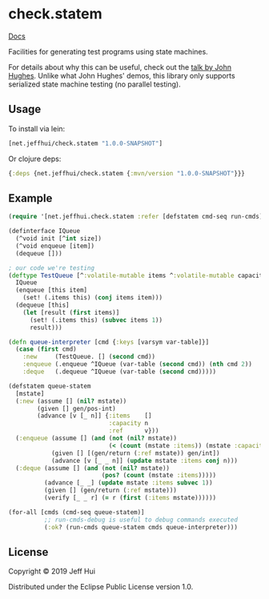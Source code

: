 # check.statem

[Docs](https://jeffh.github.io/check.statem/)

Facilities for generating test programs using state machines.

For details about why this can be useful, check out the [talk by John Hughes](https://www.youtube.com/watch?v=zi0rHwfiX1Q). Unlike what John Hughes' demos, this library only supports serialized state machine testing (no parallel testing).

## Usage

To install via lein:

```clojure
[net.jeffhui/check.statem "1.0.0-SNAPSHOT"]
```

Or clojure deps:

```clojure
{:deps {net.jeffhui/check.statem {:mvn/version "1.0.0-SNAPSHOT"}}}
```

## Example

```clojure
(require '[net.jeffhui.check.statem :refer [defstatem cmd-seq run-cmds]])

(definterface IQueue
  (^void init [^int size])
  (^void enqueue [item])
  (dequeue []))

; our code we're testing
(deftype TestQueue [^:volatile-mutable items ^:volatile-mutable capacity]
  IQueue
  (enqueue [this item]
    (set! (.items this) (conj items item)))
  (dequeue [this]
    (let [result (first items)]
      (set! (.items this) (subvec items 1))
      result)))

(defn queue-interpreter [cmd {:keys [varsym var-table]}]
  (case (first cmd)
    :new     (TestQueue. [] (second cmd))
    :enqueue (.enqueue ^IQueue (var-table (second cmd)) (nth cmd 2))
    :deque   (.dequeue ^IQueue (var-table (second cmd)))))

(defstatem queue-statem
  [mstate]
  (:new (assume [] (nil? mstate))
        (given [] gen/pos-int)
        (advance [v [_ n]] {:items    []
                            :capacity n
                            :ref      v}))
  (:enqueue (assume [] (and (not (nil? mstate))
                            (< (count (mstate :items)) (mstate :capacity))))
            (given [] [(gen/return (:ref mstate)) gen/int])
            (advance [v [_ _ n]] (update mstate :items conj n)))
  (:deque (assume [] (and (not (nil? mstate))
                          (pos? (count (mstate :items)))))
          (advance [_ _] (update mstate :items subvec 1))
          (given [] (gen/return (:ref mstate)))
          (verify [_ _ r] (= r (first (:items mstate))))))

(for-all [cmds (cmd-seq queue-statem)]
          ;; run-cmds-debug is useful to debug commands executed
          (:ok? (run-cmds queue-statem cmds queue-interpreter)))
```

## License

Copyright © 2019 Jeff Hui

Distributed under the Eclipse Public License version 1.0.
